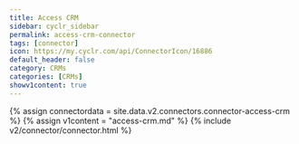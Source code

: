 ```yaml
---
title: Access CRM
sidebar: cyclr_sidebar
permalink: access-crm-connector
tags: [connector]
icon: https://my.cyclr.com/api/ConnectorIcon/16886
default_header: false
category: CRMs
categories: [CRMs]
showv1content: true
---
```

{% assign connectordata = site.data.v2.connectors.connector-access-crm %}
{% assign v1content = "access-crm.md" %}
{% include v2/connector/connector.html %}	